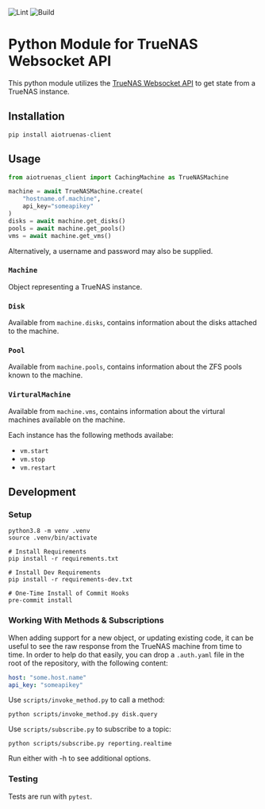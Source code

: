 ![Lint](https://github.com/sdwilsh/aiotruenas-client/workflows/Lint/badge.svg)
![Build](https://github.com/sdwilsh/aiotruenas-client/workflows/Build/badge.svg)

# Python Module for TrueNAS Websocket API

This python module utilizes the [TrueNAS Websocket API](https://www.truenas.com/docs/hub/additional-topics/api/websocket_api.html) to get state from a TrueNAS instance.

## Installation

```
pip install aiotruenas-client
```

## Usage

```python
from aiotruenas_client import CachingMachine as TrueNASMachine

machine = await TrueNASMachine.create(
    "hostname.of.machine",
    api_key="someapikey"
)
disks = await machine.get_disks()
pools = await machine.get_pools()
vms = await machine.get_vms()
```

Alternatively, a username and password may also be supplied.

### `Machine`

Object representing a TrueNAS instance.

### `Disk`

Available from `machine.disks`, contains information about the disks attached to the machine.

### `Pool`

Available from `machine.pools`, contains information about the ZFS pools known to the machine.

### `VirturalMachine`

Available from `machine.vms`, contains information about the virtural machines available on the machine.

Each instance has the following methods availabe:

- `vm.start`
- `vm.stop`
- `vm.restart`

## Development

### Setup

```
python3.8 -m venv .venv
source .venv/bin/activate

# Install Requirements
pip install -r requirements.txt

# Install Dev Requirements
pip install -r requirements-dev.txt

# One-Time Install of Commit Hooks
pre-commit install
```

### Working With Methods & Subscriptions

When adding support for a new object, or updating existing code, it can be useful to see the raw response from the
TrueNAS machine from time to time. In order to help do that easily, you can drop a `.auth.yaml` file in the root of
the repository, with the following content:

```yaml
host: "some.host.name"
api_key: "someapikey"
```

Use `scripts/invoke_method.py` to call a method:

```
python scripts/invoke_method.py disk.query
```

Use `scripts/subscribe.py` to subscribe to a topic:

```
python scripts/subscribe.py reporting.realtime
```

Run either with -h to see additional options.


### Testing

Tests are run with `pytest`.
